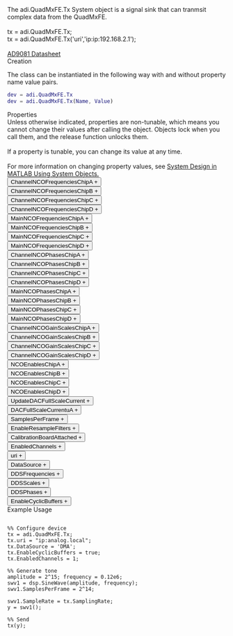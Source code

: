 

<!-- <div class="sysobj_h1">adi.QuadMxFE.Tx</div> -->

<!-- <div class="sysobj_top_desc">
Receive data from Analog Devices AD9361 transceiver
</div> -->

<!-- <div class="sysobj_desc_title">Description</div> -->

<div class="sysobj_desc_txt">
<span>
    The adi.QuadMxFE.Tx System object is a signal sink that can tranmsit<br>    complex data from the QuadMxFE.<br> <br>    tx = adi.QuadMxFE.Tx;<br>    tx = adi.QuadMxFE.Tx('uri','ip:ip:192.168.2.1');<br> <br>    <a href="http://www.analog.com/media/en/technical-documentation/data-sheets/AD9081.pdf">AD9081 Datasheet</a><br>
</span>

</div>

<div class="sysobj_desc_title">Creation</div>

The class can be instantiated in the following way with and without property name value pairs.

```matlab
dev = adi.QuadMxFE.Tx
dev = adi.QuadMxFE.Tx(Name, Value)
```

<div class="sysobj_desc_title">Properties</div>

<div class="sysobj_desc_txt">
<span>
Unless otherwise indicated, properties are non-tunable, which means you cannot change their values after calling the object. Objects lock when you call them, and the release function unlocks them.
<br><br>
If a property is tunable, you can change its value at any time.
<br><br>
For more information on changing property values, see <a href="https://www.mathworks.com/help/matlab/matlab_prog/system-design-in-matlab-using-system-objects.html">System Design in MATLAB Using System Objects.</a>
</span>
</div>
<div class="property">
  <button type="button" onclick="collapse('ChannelNCOFrequenciesChipA')" class="collapsible-property collapsible-property-ChannelNCOFrequenciesChipA">ChannelNCOFrequenciesChipA <span style="text-align:right" class="plus-ChannelNCOFrequenciesChipA">+</span></button>
  <div class="content content-ChannelNCOFrequenciesChipA" style="display: none;">
    <p style="padding: 0px;">Frequency of NCO in fine decimators in transmit path. Property must be a [1,N] vector where each value is the frequency of an NCO in hertz.</p>
  </div>
  </div>
<div class="property">
  <button type="button" onclick="collapse('ChannelNCOFrequenciesChipB')" class="collapsible-property collapsible-property-ChannelNCOFrequenciesChipB">ChannelNCOFrequenciesChipB <span style="text-align:right" class="plus-ChannelNCOFrequenciesChipB">+</span></button>
  <div class="content content-ChannelNCOFrequenciesChipB" style="display: none;">
    <p style="padding: 0px;">Frequency of NCO in fine decimators in transmit path. Property must be a [1,N] vector where each value is the frequency of an NCO in hertz.</p>
  </div>
  </div>
<div class="property">
  <button type="button" onclick="collapse('ChannelNCOFrequenciesChipC')" class="collapsible-property collapsible-property-ChannelNCOFrequenciesChipC">ChannelNCOFrequenciesChipC <span style="text-align:right" class="plus-ChannelNCOFrequenciesChipC">+</span></button>
  <div class="content content-ChannelNCOFrequenciesChipC" style="display: none;">
    <p style="padding: 0px;">Frequency of NCO in fine decimators in transmit path. Property must be a [1,N] vector where each value is the frequency of an NCO in hertz.</p>
  </div>
  </div>
<div class="property">
  <button type="button" onclick="collapse('ChannelNCOFrequenciesChipD')" class="collapsible-property collapsible-property-ChannelNCOFrequenciesChipD">ChannelNCOFrequenciesChipD <span style="text-align:right" class="plus-ChannelNCOFrequenciesChipD">+</span></button>
  <div class="content content-ChannelNCOFrequenciesChipD" style="display: none;">
    <p style="padding: 0px;">Frequency of NCO in fine decimators in transmit path. Property must be a [1,N] vector where each value is the frequency of an NCO in hertz.</p>
  </div>
  </div>
<div class="property">
  <button type="button" onclick="collapse('MainNCOFrequenciesChipA')" class="collapsible-property collapsible-property-MainNCOFrequenciesChipA">MainNCOFrequenciesChipA <span style="text-align:right" class="plus-MainNCOFrequenciesChipA">+</span></button>
  <div class="content content-MainNCOFrequenciesChipA" style="display: none;">
    <p style="padding: 0px;">Frequency of NCO in fine decimators in transmit path. Property must be a [1,N] vector where each value is the frequency of an NCO in hertz.</p>
  </div>
  </div>
<div class="property">
  <button type="button" onclick="collapse('MainNCOFrequenciesChipB')" class="collapsible-property collapsible-property-MainNCOFrequenciesChipB">MainNCOFrequenciesChipB <span style="text-align:right" class="plus-MainNCOFrequenciesChipB">+</span></button>
  <div class="content content-MainNCOFrequenciesChipB" style="display: none;">
    <p style="padding: 0px;">Frequency of NCO in fine decimators in transmit path. Property must be a [1,N] vector where each value is the frequency of an NCO in hertz.</p>
  </div>
  </div>
<div class="property">
  <button type="button" onclick="collapse('MainNCOFrequenciesChipC')" class="collapsible-property collapsible-property-MainNCOFrequenciesChipC">MainNCOFrequenciesChipC <span style="text-align:right" class="plus-MainNCOFrequenciesChipC">+</span></button>
  <div class="content content-MainNCOFrequenciesChipC" style="display: none;">
    <p style="padding: 0px;">Frequency of NCO in fine decimators in transmit path. Property must be a [1,N] vector where each value is the frequency of an NCO in hertz.</p>
  </div>
  </div>
<div class="property">
  <button type="button" onclick="collapse('MainNCOFrequenciesChipD')" class="collapsible-property collapsible-property-MainNCOFrequenciesChipD">MainNCOFrequenciesChipD <span style="text-align:right" class="plus-MainNCOFrequenciesChipD">+</span></button>
  <div class="content content-MainNCOFrequenciesChipD" style="display: none;">
    <p style="padding: 0px;">Frequency of NCO in fine decimators in transmit path. Property must be a [1,N] vector where each value is the frequency of an NCO in hertz.</p>
  </div>
  </div>
<div class="property">
  <button type="button" onclick="collapse('ChannelNCOPhasesChipA')" class="collapsible-property collapsible-property-ChannelNCOPhasesChipA">ChannelNCOPhasesChipA <span style="text-align:right" class="plus-ChannelNCOPhasesChipA">+</span></button>
  <div class="content content-ChannelNCOPhasesChipA" style="display: none;">
    <p style="padding: 0px;">Frequency of NCO in fine decimators in transmit path. Property must be a [1,N] vector where each value is the frequency of an NCO in hertz.</p>
  </div>
  </div>
<div class="property">
  <button type="button" onclick="collapse('ChannelNCOPhasesChipB')" class="collapsible-property collapsible-property-ChannelNCOPhasesChipB">ChannelNCOPhasesChipB <span style="text-align:right" class="plus-ChannelNCOPhasesChipB">+</span></button>
  <div class="content content-ChannelNCOPhasesChipB" style="display: none;">
    <p style="padding: 0px;">Frequency of NCO in fine decimators in transmit path. Property must be a [1,N] vector where each value is the frequency of an NCO in hertz.</p>
  </div>
  </div>
<div class="property">
  <button type="button" onclick="collapse('ChannelNCOPhasesChipC')" class="collapsible-property collapsible-property-ChannelNCOPhasesChipC">ChannelNCOPhasesChipC <span style="text-align:right" class="plus-ChannelNCOPhasesChipC">+</span></button>
  <div class="content content-ChannelNCOPhasesChipC" style="display: none;">
    <p style="padding: 0px;">Frequency of NCO in fine decimators in transmit path. Property must be a [1,N] vector where each value is the frequency of an NCO in hertz.</p>
  </div>
  </div>
<div class="property">
  <button type="button" onclick="collapse('ChannelNCOPhasesChipD')" class="collapsible-property collapsible-property-ChannelNCOPhasesChipD">ChannelNCOPhasesChipD <span style="text-align:right" class="plus-ChannelNCOPhasesChipD">+</span></button>
  <div class="content content-ChannelNCOPhasesChipD" style="display: none;">
    <p style="padding: 0px;">Frequency of NCO in fine decimators in transmit path. Property must be a [1,N] vector where each value is the frequency of an NCO in hertz.</p>
  </div>
  </div>
<div class="property">
  <button type="button" onclick="collapse('MainNCOPhasesChipA')" class="collapsible-property collapsible-property-MainNCOPhasesChipA">MainNCOPhasesChipA <span style="text-align:right" class="plus-MainNCOPhasesChipA">+</span></button>
  <div class="content content-MainNCOPhasesChipA" style="display: none;">
    <p style="padding: 0px;">Frequency of NCO in fine decimators in transmit path. Property must be a [1,N] vector where each value is the frequency of an NCO in hertz.</p>
  </div>
  </div>
<div class="property">
  <button type="button" onclick="collapse('MainNCOPhasesChipB')" class="collapsible-property collapsible-property-MainNCOPhasesChipB">MainNCOPhasesChipB <span style="text-align:right" class="plus-MainNCOPhasesChipB">+</span></button>
  <div class="content content-MainNCOPhasesChipB" style="display: none;">
    <p style="padding: 0px;">Frequency of NCO in fine decimators in transmit path. Property must be a [1,N] vector where each value is the frequency of an NCO in hertz.</p>
  </div>
  </div>
<div class="property">
  <button type="button" onclick="collapse('MainNCOPhasesChipC')" class="collapsible-property collapsible-property-MainNCOPhasesChipC">MainNCOPhasesChipC <span style="text-align:right" class="plus-MainNCOPhasesChipC">+</span></button>
  <div class="content content-MainNCOPhasesChipC" style="display: none;">
    <p style="padding: 0px;">Frequency of NCO in fine decimators in transmit path. Property must be a [1,N] vector where each value is the frequency of an NCO in hertz.</p>
  </div>
  </div>
<div class="property">
  <button type="button" onclick="collapse('MainNCOPhasesChipD')" class="collapsible-property collapsible-property-MainNCOPhasesChipD">MainNCOPhasesChipD <span style="text-align:right" class="plus-MainNCOPhasesChipD">+</span></button>
  <div class="content content-MainNCOPhasesChipD" style="display: none;">
    <p style="padding: 0px;">Frequency of NCO in fine decimators in transmit path. Property must be a [1,N] vector where each value is the frequency of an NCO in hertz.</p>
  </div>
  </div>
<div class="property">
  <button type="button" onclick="collapse('ChannelNCOGainScalesChipA')" class="collapsible-property collapsible-property-ChannelNCOGainScalesChipA">ChannelNCOGainScalesChipA <span style="text-align:right" class="plus-ChannelNCOGainScalesChipA">+</span></button>
  <div class="content content-ChannelNCOGainScalesChipA" style="display: none;">
    <p style="padding: 0px;">Frequency of NCO in fine decimators in transmit path. Property must be a [1,N] vector where each value is the frequency of an NCO in hertz.</p>
  </div>
  </div>
<div class="property">
  <button type="button" onclick="collapse('ChannelNCOGainScalesChipB')" class="collapsible-property collapsible-property-ChannelNCOGainScalesChipB">ChannelNCOGainScalesChipB <span style="text-align:right" class="plus-ChannelNCOGainScalesChipB">+</span></button>
  <div class="content content-ChannelNCOGainScalesChipB" style="display: none;">
    <p style="padding: 0px;">Frequency of NCO in fine decimators in transmit path. Property must be a [1,N] vector where each value is the frequency of an NCO in hertz.</p>
  </div>
  </div>
<div class="property">
  <button type="button" onclick="collapse('ChannelNCOGainScalesChipC')" class="collapsible-property collapsible-property-ChannelNCOGainScalesChipC">ChannelNCOGainScalesChipC <span style="text-align:right" class="plus-ChannelNCOGainScalesChipC">+</span></button>
  <div class="content content-ChannelNCOGainScalesChipC" style="display: none;">
    <p style="padding: 0px;">Frequency of NCO in fine decimators in transmit path. Property must be a [1,N] vector where each value is the frequency of an NCO in hertz.</p>
  </div>
  </div>
<div class="property">
  <button type="button" onclick="collapse('ChannelNCOGainScalesChipD')" class="collapsible-property collapsible-property-ChannelNCOGainScalesChipD">ChannelNCOGainScalesChipD <span style="text-align:right" class="plus-ChannelNCOGainScalesChipD">+</span></button>
  <div class="content content-ChannelNCOGainScalesChipD" style="display: none;">
    <p style="padding: 0px;">Frequency of NCO in fine decimators in transmit path. Property must be a [1,N] vector where each value is the frequency of an NCO in hertz.</p>
  </div>
  </div>
<div class="property">
  <button type="button" onclick="collapse('NCOEnablesChipA')" class="collapsible-property collapsible-property-NCOEnablesChipA">NCOEnablesChipA <span style="text-align:right" class="plus-NCOEnablesChipA">+</span></button>
  <div class="content content-NCOEnablesChipA" style="display: none;">
    <p style="padding: 0px;">Vector of logicals which enabled individual NCOs in channel interpolators</p>
  </div>
  </div>
<div class="property">
  <button type="button" onclick="collapse('NCOEnablesChipB')" class="collapsible-property collapsible-property-NCOEnablesChipB">NCOEnablesChipB <span style="text-align:right" class="plus-NCOEnablesChipB">+</span></button>
  <div class="content content-NCOEnablesChipB" style="display: none;">
    <p style="padding: 0px;">Vector of logicals which enabled individual NCOs in channel interpolators</p>
  </div>
  </div>
<div class="property">
  <button type="button" onclick="collapse('NCOEnablesChipC')" class="collapsible-property collapsible-property-NCOEnablesChipC">NCOEnablesChipC <span style="text-align:right" class="plus-NCOEnablesChipC">+</span></button>
  <div class="content content-NCOEnablesChipC" style="display: none;">
    <p style="padding: 0px;">Vector of logicals which enabled individual NCOs in channel interpolators</p>
  </div>
  </div>
<div class="property">
  <button type="button" onclick="collapse('NCOEnablesChipD')" class="collapsible-property collapsible-property-NCOEnablesChipD">NCOEnablesChipD <span style="text-align:right" class="plus-NCOEnablesChipD">+</span></button>
  <div class="content content-NCOEnablesChipD" style="display: none;">
    <p style="padding: 0px;">Vector of logicals which enabled individual NCOs in channel interpolators</p>
  </div>
  </div>
<div class="property">
  <button type="button" onclick="collapse('UpdateDACFullScaleCurrent')" class="collapsible-property collapsible-property-UpdateDACFullScaleCurrent">UpdateDACFullScaleCurrent <span style="text-align:right" class="plus-UpdateDACFullScaleCurrent">+</span></button>
  <div class="content content-UpdateDACFullScaleCurrent" style="display: none;">
    <p style="padding: 0px;">At initialization update DAC full scale current</p>
  </div>
  </div>
<div class="property">
  <button type="button" onclick="collapse('DACFullScaleCurrentuA')" class="collapsible-property collapsible-property-DACFullScaleCurrentuA">DACFullScaleCurrentuA <span style="text-align:right" class="plus-DACFullScaleCurrentuA">+</span></button>
  <div class="content content-DACFullScaleCurrentuA" style="display: none;">
    <p style="padding: 0px;">DAC full scale current in microamps. Only used when UpdateDACFullScaleCurrent is set.</p>
  </div>
  </div>
<div class="property">
  <button type="button" onclick="collapse('SamplesPerFrame')" class="collapsible-property collapsible-property-SamplesPerFrame">SamplesPerFrame <span style="text-align:right" class="plus-SamplesPerFrame">+</span></button>
  <div class="content content-SamplesPerFrame" style="display: none;">
    <p style="padding: 0px;">Number of samples per frame, specified as an even positive integer from 2 to 16,777,216. Using values less than 3660 can yield poor performance.</p>
  </div>
  </div>
<div class="property">
  <button type="button" onclick="collapse('EnableResampleFilters')" class="collapsible-property collapsible-property-EnableResampleFilters">EnableResampleFilters <span style="text-align:right" class="plus-EnableResampleFilters">+</span></button>
  <div class="content content-EnableResampleFilters" style="display: none;">
    <p style="padding: 0px;">Enable interpolation (TX) or decimation (RX) by 2 when enabled to correct interface rate to 125 MS/s. This will scale the input and output data length by either 1/2 (RX) or 2 (TX).</p>
  </div>
  </div>
<div class="property">
  <button type="button" onclick="collapse('CalibrationBoardAttached')" class="collapsible-property collapsible-property-CalibrationBoardAttached">CalibrationBoardAttached <span style="text-align:right" class="plus-CalibrationBoardAttached">+</span></button>
  <div class="content content-CalibrationBoardAttached" style="display: none;">
    <p style="padding: 0px;"></p>
  </div>
  </div>
<div class="property">
  <button type="button" onclick="collapse('EnabledChannels')" class="collapsible-property collapsible-property-EnabledChannels">EnabledChannels <span style="text-align:right" class="plus-EnabledChannels">+</span></button>
  <div class="content content-EnabledChannels" style="display: none;">
    <p style="padding: 0px;">Indexs of channels to be enabled. Input should be a [1xN] vector with the indexes of channels to be enabled. Order is irrelevant</p>
  </div>
  </div>
<div class="property">
  <button type="button" onclick="collapse('uri')" class="collapsible-property collapsible-property-uri">uri <span style="text-align:right" class="plus-uri">+</span></button>
  <div class="content content-uri" style="display: none;">
    <p style="padding: 0px;">Hostname or IP address of remote libIIO deviceHelp for adi.QuadMxFE.Tx/uri is inherited from superclass matlabshared.libiio.base</p>
  </div>
  </div>
<div class="property">
  <button type="button" onclick="collapse('DataSource')" class="collapsible-property collapsible-property-DataSource">DataSource <span style="text-align:right" class="plus-DataSource">+</span></button>
  <div class="content content-DataSource" style="display: none;">
    <p style="padding: 0px;">Data source, specified as one of the following: 'DMA' — Specify the host as the source of the data. 'DDS' — Specify the DDS on the radio hardware as the source of the data. In this case, each channel has two additive tones.Help for adi.QuadMxFE.Tx/DataSource is inherited from superclass adi.common.DDS</p>
  </div>
  </div>
<div class="property">
  <button type="button" onclick="collapse('DDSFrequencies')" class="collapsible-property collapsible-property-DDSFrequencies">DDSFrequencies <span style="text-align:right" class="plus-DDSFrequencies">+</span></button>
  <div class="content content-DDSFrequencies" style="display: none;">
    <p style="padding: 0px;">Frequencies values in Hz of the DDS tone generators. For complex data devices the input is a [2xN] matrix where N is the available channels on the board. For complex data devices this is at most max(EnabledChannels)*2. For non-complex data devices this is at most max(EnabledChannels). If N < this upper limit, other DDSs are not set.Help for adi.QuadMxFE.Tx/DDSFrequencies is inherited from superclass adi.common.DDS</p>
  </div>
  </div>
<div class="property">
  <button type="button" onclick="collapse('DDSScales')" class="collapsible-property collapsible-property-DDSScales">DDSScales <span style="text-align:right" class="plus-DDSScales">+</span></button>
  <div class="content content-DDSScales" style="display: none;">
    <p style="padding: 0px;">Scale of DDS tones in range [0,1]. For complex data devices the input is a [2xN] matrix where N is the available channels on the board. For complex data devices this is at most max(EnabledChannels)*2. For non-complex data devices this is at most max(EnabledChannels). If N < this upper limit, other DDSs are not set.Help for adi.QuadMxFE.Tx/DDSScales is inherited from superclass adi.common.DDS</p>
  </div>
  </div>
<div class="property">
  <button type="button" onclick="collapse('DDSPhases')" class="collapsible-property collapsible-property-DDSPhases">DDSPhases <span style="text-align:right" class="plus-DDSPhases">+</span></button>
  <div class="content content-DDSPhases" style="display: none;">
    <p style="padding: 0px;">Phases of DDS tones in range [0,360000]. For complex data devices the input is a [2xN] matrix where N is the available channels on the board. For complex data devices this is at most max(EnabledChannels)*2. For non-complex data devices this is at most max(EnabledChannels). If N < this upper limit, other DDSs are not set.Help for adi.QuadMxFE.Tx/DDSPhases is inherited from superclass adi.common.DDS</p>
  </div>
  </div>
<div class="property">
  <button type="button" onclick="collapse('EnableCyclicBuffers')" class="collapsible-property collapsible-property-EnableCyclicBuffers">EnableCyclicBuffers <span style="text-align:right" class="plus-EnableCyclicBuffers">+</span></button>
  <div class="content content-EnableCyclicBuffers" style="display: none;">
    <p style="padding: 0px;">Enable Cyclic Buffers, configures transmit buffers to be cyclic, which makes them continuously repeatHelp for adi.QuadMxFE.Tx/EnableCyclicBuffers is inherited from superclass adi.common.DDS</p>
  </div>
  </div>

<div class="sysobj_desc_title">Example Usage</div>

```

%% Configure device
tx = adi.QuadMxFE.Tx;
tx.uri = "ip:analog.local";
tx.DataSource = 'DMA';
tx.EnableCyclicBuffers = true;
tx.EnabledChannels = 1;

%% Generate tone
amplitude = 2^15; frequency = 0.12e6;
swv1 = dsp.SineWave(amplitude, frequency);
swv1.SamplesPerFrame = 2^14;

swv1.SampleRate = tx.SamplingRate;
y = swv1();

%% Send
tx(y);

```